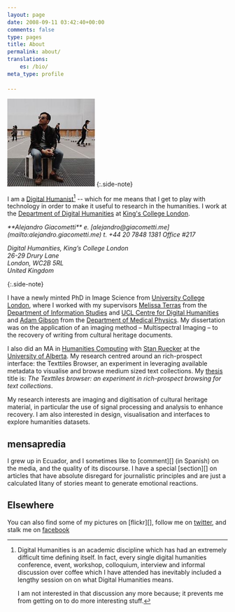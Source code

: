 ```yaml
---
layout: page
date: 2008-09-11 03:42:40+00:00
comments: false
type: pages
title: About
permalink: about/
translations:
    es: /bio/
meta_type: profile

---
```


![portrait][portrait] 
{:.side-note}

I am a [Digital Humanist](dh)[^dh] -- which for me means that I get to play with technology in order to make it useful to research in the humanities. I work at the [Department of Digital Humanities](kcldh) at [King's College London][kcl].

<address markdown="1">**Alejandro Giacometti**  
e. [alejandro@giacometti.me](mailto:alejandro.giacometti.me)  
t. +44 20 7848 1381  
Office #217  

Digital Humanities, King’s College London  
26-29 Drury Lane  
London, WC2B 5RL  
United Kingdom  
</address>{:.side-note}

I have a newly minted PhD in Image Science from [University College London][ucl], where I worked with my supervisors [Melissa Terras][] from the [Department of Information Studies][dis] and [UCL Centre for Digital
Humanities][ucldh] and [Adam Gibson][] from the [Department of Medical Physics][medphys]. My dissertation was on the application of an imaging method – Multispectral Imaging – to the recovery of writing from cultural heritage documents.

I also did an MA in [Humanities Computing][huco] with [Stan Ruecker][] at the [University of Alberta][uofa].  My research centred around an rich-prospect interface: the Texttiles Browser, an experiment in leveraging available metadata to visualise and browse medium sized text collections. My [thesis][mathesis] title is: *The Texttiles browser: an experiment in rich-prospect browsing for text collections*.

My research interests are imaging and digitisation of cultural heritage material, in particular the use of signal processing and analysis to enhance recovery. I am also interested in design, visualisation and interfaces to explore humanities datasets. 


## mensapredia ##

I grew up in Ecuador, and I sometimes like to [comment][] (in Spanish)
on the media, and the quality of its discourse. I have a special
[section][] on articles that have absolute disregard for journalistic
principles and are just a calculated litany of stories meant to generate
emotional reactions.

## Elsewhere ##

You can also find some of my pictures on [flickr][], follow me on
[twitter][], and stalk me on [facebook][]

[portrait]: /images/portrait.jpeg

[^dh]:  
    Digital Humanities is an academic discipline which has had an extremely difficult time defining itself. In fact, every single digital humanities conference, event, workshop, colloquium, interview and informal discussion over coffee which I have attended has inevitably included a lengthy session on on what Digital Humanities means. 

    I am not interested in that discussion any more because; it prevents me from getting on to do more interesting stuff.



[dh]: http://en.wikipedia.org/wiki/Digital_humanities "Digital Humanities"
[kcl]: http://www.kcl.ac.uk "King's College London"
[kcldh]: http://www.kcl.ac.uk/artshums/depts/ddh/index.aspx "Department of Digital Humanities at King's College London"
[ucl]: http://www.ucl.ac.uk "University College London"
[Melissa Terras]: http://www.ucl.ac.uk/infostudies/melissa-terras/ "Melissa Terras"
[dis]: http://www.infostudies.ucl.ac.uk/ "Department of Information Studies at University College London"
[Adam Gibson]: http://www.ucl.ac.uk/medphys/staff/people/agibson/www/index "Adam Gibson"
[medphys]: http://www.ucl.ac.uk/medphys/ "Department of Medical Physics"
[ucldh]: http://www.ucl.ac.uk/dh/ "UCL Centre for Digital Humanities"
[huco]: http://huco.ualberta.ca/ "Humanities Computing at University of Alberta"
[Stan Ruecker]: http://www.ualberta.ca/~sruecker/ "Stan Ruecker"
[uofa]: http://www.ualberta.ca "University of Alberta"
[mathesis]: http://repository.library.ualberta.ca/dspace/handle/10048/437

[twitter]: http://twitter.com/janrito "@janrito at Twitter"
[facebook]: http://www.facebook.com/alejandro.giacometti

